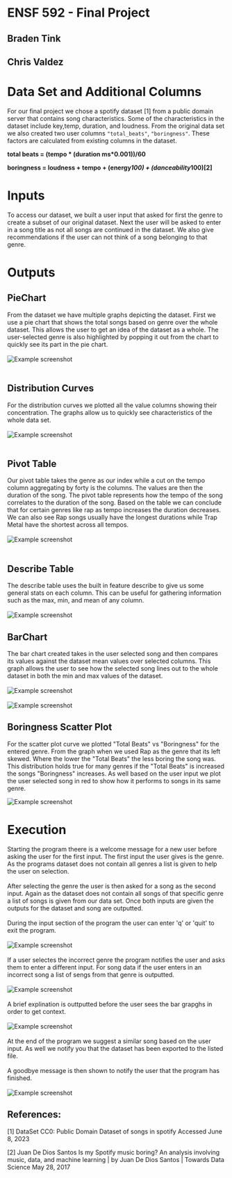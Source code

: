 # ENSF 592 - Final Project

## Braden Tink

## Chris Valdez

# Data Set and Additional Columns

For our final project we chose a spotify dataset [1] from a public domain server that contains song characteristics. Some of the characteristics in the dataset include key,temp, duration, and loudness. From the original data set we also created two user columns `"total_beats"`, `"boringness"`. These factors are calculated from existing columns in the dataset.

**total beats = (tempo * (duration ms*0.001))/60**

**boringness = loudness + tempo + (energy*100) + (danceability*100)[2]**

# Inputs

To access our dataset, we built a user input that asked for first the genre to create a subset of our original dataset. Next the user will be asked to enter in a song title as not all songs are continued in the dataset. We also give recommendations if the user can not think of a song belonging to that genre.

# Outputs

## PieChart

From the dataset we have multiple graphs depicting the dataset. First we use a pie chart that shows the total songs based on genre over the whole dataset. This allows the user to get an idea of the dataset as a whole. The user-selected genre is also highlighted by popping it out from the chart to quickly see its part in the pie chart.
<br>
<br>
![Example screenshot](./pictures/pie_chart.png)
<br>
<br>

## Distribution Curves

For the distribution curves we plotted all the value columns showing their concentration. The graphs allow us to quickly see characteristics of the whole data set.
<br>
<br>
![Example screenshot](./pictures/distribution_curves.png)
<br>
<br>

## Pivot Table

Our pivot table takes the genre as our index while a cut on the tempo column aggregating by forty is the columns. The values are then the duration of the song. The pivot table represents how the tempo of the song correlates to the duration of the song. Based on the table we can conclude that for certain genres like rap as tempo increases the duration decreases. We can also see Rap songs usually have the longest durations while Trap Metal have the shortest across all tempos.
<br>
<br>
![Example screenshot](./pictures/pivot_table.png)
<br>
<br>

## Describe Table

The describe table uses the built in feature describe to give us some general stats on each column. This can be useful for gathering information such as the max, min, and mean of any column.
<br>
<br>
![Example screenshot](./pictures/describe_table.png)

## BarChart

The bar chart created takes in the user selected song and then compares its values against the dataset mean values over selected columns. This graph allows the user to see how the selected song lines out to the whole dataset in both the min and max values of the dataset.
<br>
<br>
![Example screenshot](./pictures/bar_chart_min.png)
<br>
<br>
![Example screenshot](./pictures/bar_chart_max.png)

## Boringness Scatter Plot

For the scatter plot curve we plotted "Total Beats" vs "Boringness" for the entered genre. From the graph when we used Rap as the genre that its left skewed. Where the lower the "Total Beats" the less boring the song was. This distribution holds true for many genres if the "Total Beats" is increased the songs "Boringness" increases. As well based on the user input we plot the user selected song in red to show how it performs to songs in its same genre.

![Example screenshot](./pictures/scatter.png)

# Execution

Starting the program theere is a welcome message for a new user before asking the user for the first input. The first input the user gives is the genre. As the programs dataset does not contain all genres a list is given to help the user on selection.
<br>
<br>
After selecting the genre the user is then asked for a song as the second input. Again as the dataset does not contain all songs of that specific genre a list of songs is given from our data set. Once both inputs are given the outputs for the dataset and song are outputted.
<br>
<br>
During the input section of the program the user can enter 'q' or 'quit' to exit the program.
<br>
<br>
![Example screenshot](./pictures/user_inputs/succesful_user_entry.png)
<br>
<br>
If a user selectes the incorrect genre the program notifies the user and asks them to enter a different input. For song data if the user enters in an incorrect song a list of sengs from that genre is outputted.
<br>
<br>
![Example screenshot](./pictures/user_inputs/bad_user_input.png)
<br>
<br>
A brief explination is outtputted before the user sees the bar grapghs in order to get context.
<br>
<br>
![Example screenshot](./pictures/user_inputs/hist_bar_graph_dialog.png)
<br>
<br>
At the end of the program we suggest a similar song based on the user input. As well we notify you that the dataset has been exported to the listed file.
<br>
<br>
A goodbye message is then shown to notify the user that the program has finished.
<br>
<br>
![Example screenshot](./pictures/user_inputs/suggested_song_and_export.png)

## References:

[1] DataSet
CC0: Public Domain
Dataset of songs in spotify Accessed June 8, 2023

[2] Juan De Dios Santos
Is my Spotify music boring? An analysis involving music, data, and machine learning | by Juan De Dios Santos | Towards Data Science May 28, 2017
